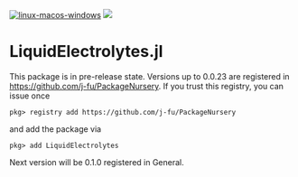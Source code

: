 [![linux-macos-windows](https://github.com/j-fu/LiquidElectrolytes.jl/actions/workflows/ci.yml/badge.svg)](https://github.com/j-fu/LiquidElectrolytes.jl/actions/workflows/ci.yml)
[![](https://img.shields.io/badge/docs-dev-blue.svg)](https://j-fu.github.io/LiquidElectrolytes.jl/dev)


LiquidElectrolytes.jl
=====================
This package is in pre-release state. Versions up to 0.0.23 are registered in https://github.com/j-fu/PackageNursery.
If you trust this registry, you can issue once

```
pkg> registry add https://github.com/j-fu/PackageNursery
```
and add the package via  
```
pkg> add LiquidElectrolytes
```

Next version will be 0.1.0 registered in General.
